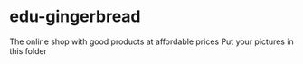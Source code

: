 # edu-gingerbread
The online shop with good products at affordable prices
Put your pictures in this folder
